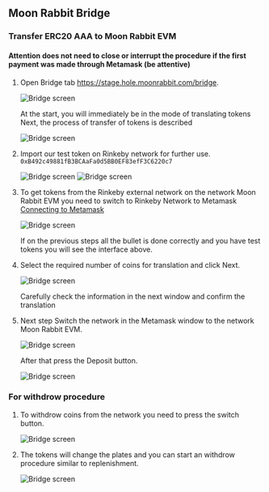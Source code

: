 ## Moon Rabbit Bridge

### Transfer ERC20 AAA to Moon Rabbit EVM

#### Attention does not need to close or interrupt the procedure if the first payment was made through Metamask (be attentive)

1. Open Bridge tab https://stage.hole.moonrabbit.com/bridge.

    ![Bridge screen](./screen/bridge2/bridge.png)

    At the start, you will immediately be in the mode of translating tokens 
    Next, the process of transfer of tokens is described 

    ![Bridge screen](./screen/bridge2/bridge-tokens.png)

3. Import our test token on Rinkeby network for further use. `0xB492c49881fB3BCAaFa0d5BB0EF83efF3C6220c7`

    ![Bridge screen](./screen/bridge2/bridge-import.png)
    ![Bridge screen](./screen/bridge2/bridge-import2.png)

4. To get tokens from the Rinkeby external network on the network Moon Rabbit EVM you need to switch to Rinkeby Network to Metamask [Connecting to Metamask](moon_rabbit_evm/MetamaskConnecting.md)

    ![Bridge screen](./screen/bridge2/bridge-connect-rinkeby.png)
    
    If on the previous steps all the bullet is done correctly and you have test tokens you will see the interface above.

5. Select the required number of coins for translation and click Next.

    ![Bridge screen](./screen/bridge2/bridge-step2.png)

    Carefully check the information in the next window and confirm the translation

6. Next step Switch the network in the Metamask window to the network Moon Rabbit EVM.

    ![Bridge screen](./screen/bridge2/bridge-step3.png)

    After that press the Deposit button.

    ![Bridge screen](./screen/bridge2/bridge-deposit.png)
 
### For withdrow procedure 

1. To withdrow coins from the network you need to press the switch button.

    ![Bridge screen](./screen/bridge2/bridge-swich.png)

2. The tokens will change the plates and you can start an withdrow procedure similar to replenishment. 

    ![Bridge screen](./screen/bridge2/bridge-swich2.png)